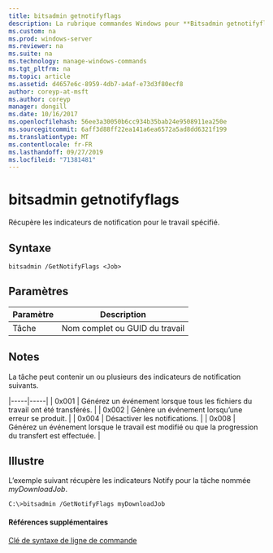 ```yaml
---
title: bitsadmin getnotifyflags
description: La rubrique commandes Windows pour **Bitsadmin getnotifyflags** -récupère les indicateurs de notification pour le travail spécifié.
ms.custom: na
ms.prod: windows-server
ms.reviewer: na
ms.suite: na
ms.technology: manage-windows-commands
ms.tgt_pltfrm: na
ms.topic: article
ms.assetid: d4657e6c-8959-4db7-a4af-e73d3f80ecf8
author: coreyp-at-msft
ms.author: coreyp
manager: dongill
ms.date: 10/16/2017
ms.openlocfilehash: 56ee3a30050b6cc934b35bab24e9508911ea250e
ms.sourcegitcommit: 6aff3d88ff22ea141a6ea6572a5ad8dd6321f199
ms.translationtype: MT
ms.contentlocale: fr-FR
ms.lasthandoff: 09/27/2019
ms.locfileid: "71381481"
---
```

# <a name="bitsadmin-getnotifyflags"></a>bitsadmin getnotifyflags



Récupère les indicateurs de notification pour le travail spécifié.

## <a name="syntax"></a>Syntaxe

```
bitsadmin /GetNotifyFlags <Job>
```

## <a name="parameters"></a>Paramètres

|Paramètre|Description|
|---------|-----------|
|Tâche|Nom complet ou GUID du travail|

## <a name="remarks"></a>Notes

La tâche peut contenir un ou plusieurs des indicateurs de notification suivants.

|-----|-----| | 0x001 | Générez un événement lorsque tous les fichiers du travail ont été transférés. | | 0x002 | Génère un événement lorsqu’une erreur se produit. | | 0x004 | Désactiver les notifications. | | 0x008 | Générez un événement lorsque le travail est modifié ou que la progression du transfert est effectuée. |

## <a name="BKMK_examples"></a>Illustre

L’exemple suivant récupère les indicateurs Notify pour la tâche nommée *myDownloadJob*.
```
C:\>bitsadmin /GetNotifyFlags myDownloadJob
```

#### <a name="additional-references"></a>Références supplémentaires

[Clé de syntaxe de ligne de commande](command-line-syntax-key.md)